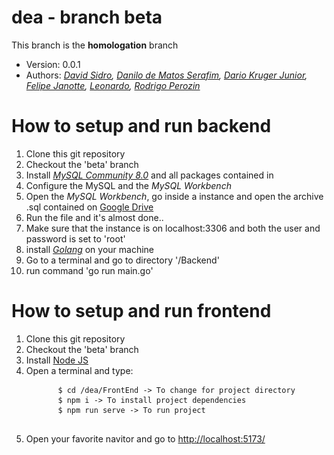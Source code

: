 # dea - branch beta

<p>This branch is the <b>homologation</b> branch</p>
<ul>
  <li>Version: 0.0.1</li>
  <li>Authors: 
    <i>
      <a href="https://github.com/davidsidor" target="_blank">David Sidro</a>, 
      <a href="https://github.com/daniloserafim" target="_blank">Danilo de Matos Serafim</a>, 
      <a href="https://github.com/dariokrugerjunior" target="_blank">Dario Kruger Junior</a>, 
      <a href="https://github.com/FelipeJanotte" target="_blank">Felipe Janotte</a>, 
      <a href="https://github.com/leoSenai" target="_blank">Leonardo</a>, 
      <a href="https://github.com/RodrigoPerozin" target="_blank">Rodrigo Perozin</a>
    </i>
  </li>
</ul>

# How to setup and run backend

<ol>
  <li>Clone this git repository</li>
  <li>Checkout the 'beta' branch</li>
  <li>Install <a href='https://dev.mysql.com/get/Downloads/MySQLInstaller/mysql-installer-web-community-8.0.34.0.msi'><i>MySQL Community 8.0</i></a> and all packages contained in</li>
  <li>Configure the MySQL and the <i>MySQL Workbench</i></li>
  <li>Open the <i>MySQL Workbench</i>, go inside a instance and open the archive .sql contained on <a href='https://drive.google.com/drive/u/0/'>Google Drive</a></li>
  <li>Run the file and it's almost done..</li>
  <li>Make sure that the instance is on localhost:3306 and both the user and password is set to 'root'</li>
  <li>install <i><a href='https://go.dev/dl/go1.21.0.windows-amd64.msi'>Golang</a></i> on your machine</li>
  <li>Go to a terminal and go to directory '/Backend'</li>
  <li>run command 'go run main.go'</li>
</ol>

# How to setup and run frontend

<ol>
  <li>Clone this git repository</li>
  <li>Checkout the 'beta' branch</li>
  <li>Install <a href="https://nodejs.org/pt-br/download">Node JS</a></li>
  <li>Open a terminal and type:
    <pre>
      <code>$ cd /dea/FrontEnd -> To change for project directory </code>
      <code>$ npm i -> To install project dependencies</code>
      <code>$ npm run serve -> To run project</code>
    </pre>
  </li>
  <li>Open your favorite navitor and go to <a href="http://localhost:5173/">http://localhost:5173/</a></li>
</ol>
